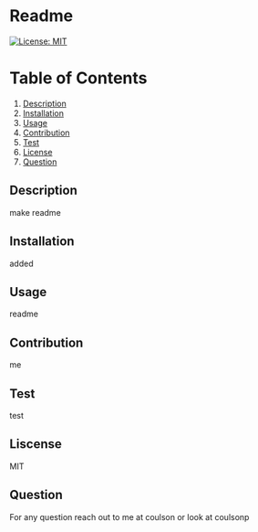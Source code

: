 # Readme
  [![License: MIT](https://img.shields.io/badge/License-MIT-yellow.svg)](https://opensource.org/licenses/MIT)
  # Table of Contents
1. [Description](#description)
2. [Installation](#installation)
3. [Usage](#usage)
4. [Contribution](#contribution)
5. [Test](#test)
6. [License](#license)
7. [Question](#question)
## Description
make readme
## Installation
added
## Usage
readme
## Contribution
me
## Test
test
## Liscense
MIT
## Question
For any question reach out to me at coulson
or look at coulsonp
